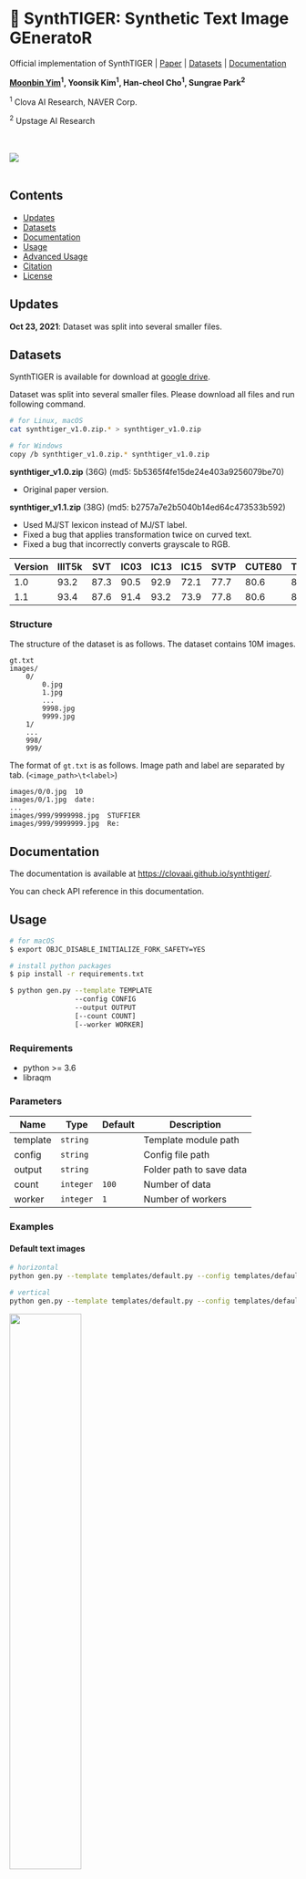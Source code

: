 # 🐯 SynthTIGER: Synthetic Text Image GEneratoR

Official implementation of SynthTIGER | [Paper](https://arxiv.org/abs/2107.09313) | [Datasets](#datasets) | [Documentation](https://clovaai.github.io/synthtiger/)

**[Moonbin Yim](https://github.com/moonbings)<sup>1</sup>, Yoonsik Kim<sup>1</sup>, Han-cheol Cho<sup>1</sup>, Sungrae Park<sup>2</sup>**

<sup>1</sup> Clova AI Research, NAVER Corp.

<sup>2</sup> Upstage AI Research

<br/>
<br/>

<img src="imgs/samples.png"/>

<br/>
<br/>

## Contents

- [Updates](#updates)
- [Datasets](#datasets)
- [Documentation](#documentation)
- [Usage](#usage)
- [Advanced Usage](#advanced-usage)
- [Citation](#citation)
- [License](#license)

## Updates

**Oct 23, 2021**: Dataset was split into several smaller files.

## Datasets

SynthTIGER is available for download at [google drive](https://drive.google.com/drive/folders/1faHxo6gVeUmmFKJf8dxFZf_yRjamUL96?usp=sharing).

Dataset was split into several smaller files. Please download all files and run following command.

```bash
# for Linux, macOS
cat synthtiger_v1.0.zip.* > synthtiger_v1.0.zip

# for Windows
copy /b synthtiger_v1.0.zip.* synthtiger_v1.0.zip
```

**synthtiger_v1.0.zip** (36G) (md5: 5b5365f4fe15de24e403a9256079be70)

- Original paper version.

**synthtiger_v1.1.zip** (38G) (md5: b2757a7e2b5040b14ed64c473533b592)

- Used MJ/ST lexicon instead of MJ/ST label.
- Fixed a bug that applies transformation twice on curved text.
- Fixed a bug that incorrectly converts grayscale to RGB.

| Version | IIIT5k | SVT | IC03 | IC13 | IC15 | SVTP | CUTE80 | Total |
| ------- | ------ | --- | ---- | ---- | ---- | ---- | ------ | ----- |
| 1.0 | 93.2 | 87.3 | 90.5 | 92.9 | 72.1 | 77.7 | 80.6 | 85.9 |
| 1.1 | 93.4 | 87.6 | 91.4 | 93.2 | 73.9 | 77.8 | 80.6 | 86.6 |

### Structure

The structure of the dataset is as follows. The dataset contains 10M images.

```
gt.txt
images/
    0/
        0.jpg
        1.jpg
        ...
        9998.jpg
        9999.jpg
    1/
    ...
    998/
    999/
```

The format of `gt.txt` is as follows. Image path and label are separated by tab. (`<image_path>\t<label>`)

```
images/0/0.jpg	10
images/0/1.jpg	date:
...
images/999/9999998.jpg	STUFFIER
images/999/9999999.jpg	Re:
```

## Documentation

The documentation is available at <https://clovaai.github.io/synthtiger/>.

You can check API reference in this documentation.

## Usage

```bash
# for macOS
$ export OBJC_DISABLE_INITIALIZE_FORK_SAFETY=YES

# install python packages
$ pip install -r requirements.txt

$ python gen.py --template TEMPLATE
                --config CONFIG
                --output OUTPUT
                [--count COUNT]
                [--worker WORKER]
```

### Requirements

- python >= 3.6
- libraqm

### Parameters

| Name | Type | Default | Description |
| ---- | ---- | ------- | ----------- |
| template | ```string``` | | Template module path |
| config | ```string``` | | Config file path |
| output | ```string``` | | Folder path to save data |
| count | ```integer``` | ```100``` | Number of data |
| worker | ```integer``` | ```1``` | Number of workers |

### Examples

#### Default text images

```bash
# horizontal
python gen.py --template templates/default.py --config templates/default_horizontal.yaml --output results --worker 4

# vertical
python gen.py --template templates/default.py --config templates/default_vertical.yaml --output results --worker 4
```

<img src="imgs/default.png" width="50%"/>

#### Multiline text images

```bash
python gen.py --template templates/multiline.py --config templates/multiline.yaml --output results --worker 4
```

<img src="imgs/multiline.png" width="75%"/>

## Advanced Usage

### Non-Latin language data generation

<img src="imgs/non-latin.png" width="40%"/>

1. Prepare corpus and fonts

   corpus - txt file, line by line ([example](resources/corpus/mjsynth.txt))

   font - ttf/otf file ([example](resources/font))

2. Extract renderable charsets

   ```bash
   python tools/extract_font_charset.py --input fonts --worker 4
   ```

   This script extracts renderable charsets for all font files. ([example](resources/font/Ubuntu-Regular.txt))

   Text files are generated in the input path with the same names as the fonts.

3. Edit corpus path and font path in config file

4. Run gen.py

### Colormap customization

1. Prepare images

   image - jpg/jpeg/png/bmp file

2. Create colormaps

   ```bash
   python tools/create_colormap.py --input images --output colormap.txt --worker 4
   ```

   This script creates colormaps for all image files. ([example](resources/colormap/iiit5k_gray.txt))

3. Edit colormap path in config file

4. Run gen.py

## Citation

```
@inproceedings{yim2021synthtiger,
  title={SynthTIGER: Synthetic Text Image GEneratoR Towards Better Text Recognition Models},
  author={Yim, Moonbin and Kim, Yoonsik and Cho, Han-Cheol and Park, Sungrae},
  booktitle={International Conference on Document Analysis and Recognition},
  pages={109--124},
  year={2021},
  organization={Springer}
}
```

## License

```
SynthTIGER
Copyright (c) 2021-present NAVER Corp.

Permission is hereby granted, free of charge, to any person obtaining a copy
of this software and associated documentation files (the "Software"), to deal
in the Software without restriction, including without limitation the rights
to use, copy, modify, merge, publish, distribute, sublicense, and/or sell
copies of the Software, and to permit persons to whom the Software is
furnished to do so, subject to the following conditions:

The above copyright notice and this permission notice shall be included in
all copies or substantial portions of the Software.

THE SOFTWARE IS PROVIDED "AS IS", WITHOUT WARRANTY OF ANY KIND, EXPRESS OR
IMPLIED, INCLUDING BUT NOT LIMITED TO THE WARRANTIES OF MERCHANTABILITY,
FITNESS FOR A PARTICULAR PURPOSE AND NONINFRINGEMENT.  IN NO EVENT SHALL THE
AUTHORS OR COPYRIGHT HOLDERS BE LIABLE FOR ANY CLAIM, DAMAGES OR OTHER
LIABILITY, WHETHER IN AN ACTION OF CONTRACT, TORT OR OTHERWISE, ARISING FROM,
OUT OF OR IN CONNECTION WITH THE SOFTWARE OR THE USE OR OTHER DEALINGS IN
THE SOFTWARE.
```

The following directories and their subdirectories are licensed the same as their origins. Please refer to [NOTICE](NOTICE)
```
docs/
docsrc/
resources/font/
```
